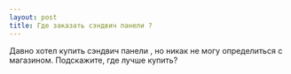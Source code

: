 ```yaml
---
layout: post 
title: Где заказать сэндвич панели ? 
--- 
```

Давно хотел купить сэндвич панели , но никак не могу определиться с магазином. Подскажите, где лучше купить?